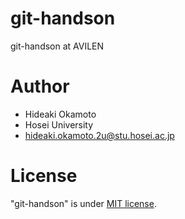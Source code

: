 # git-handson
git-handson at AVILEN

# Author
* Hideaki Okamoto
* Hosei University
* hideaki.okamoto.2u@stu.hosei.ac.jp

# License
"git-handson" is under [MIT license](https://en.wikipedia.org/wiki/MIT_License).
